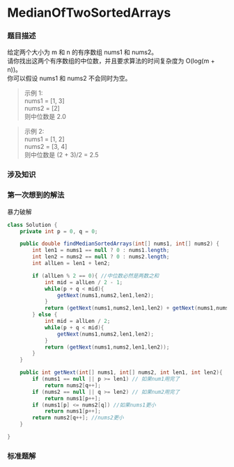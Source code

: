 # MedianOfTwoSortedArrays
### 题目描述
给定两个大小为 m 和 n 的有序数组 nums1 和 nums2。  
请你找出这两个有序数组的中位数，并且要求算法的时间复杂度为 O(log(m + n))。  
你可以假设 nums1 和 nums2 不会同时为空。  

>示例 1:  
nums1 = [1, 3]  
nums2 = [2]  
则中位数是 2.0

>示例 2:  
nums1 = [1, 2]  
nums2 = [3, 4]  
则中位数是 (2 + 3)/2 = 2.5

### 涉及知识


### 第一次想到的解法
暴力破解
```Java
class Solution {
    private int p = 0, q = 0;

    public double findMedianSortedArrays(int[] nums1, int[] nums2) {
        int len1 = nums1 == null ? 0 : nums1.length;
        int len2 = nums2 == null ? 0 : nums2.length;
        int allLen = len1 + len2;

        if (allLen % 2 == 0){ //中位数必然是两数之和
            int mid = allLen / 2 - 1;
            while(p + q < mid){
                getNext(nums1,nums2,len1,len2);
            }
            return (getNext(nums1,nums2,len1,len2) + getNext(nums1,nums2,len1,len2))/2.0;
        } else {
            int mid = allLen / 2;
            while(p + q < mid){
                getNext(nums1,nums2,len1,len2);
            }
            return (getNext(nums1,nums2,len1,len2));
        }
    }

    public int getNext(int[] nums1, int[] nums2, int len1, int len2){
        if (nums1 == null || p >= len1) // 如果num1用完了
            return nums2[q++];
        if (nums2 == null || q >= len2) // 如果num2用完了
            return nums1[p++];
        if (nums1[p] <= nums2[q]) //如果nums1更小
            return nums1[p++];
        return nums2[q++]; //nums2更小
    }

}
```

### 标准题解

